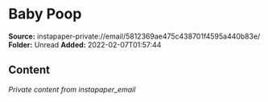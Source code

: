# Baby Poop

**Source:** instapaper-private://email/5812369ae475c438701f4595a440b83e/
**Folder:** Unread
**Added:** 2022-02-07T01:57:44




## Content
*Private content from instapaper_email*
